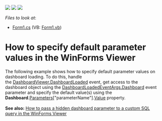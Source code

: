 <!-- default badges list -->
![](https://img.shields.io/endpoint?url=https://codecentral.devexpress.com/api/v1/VersionRange/128581362/16.2.4%2B)
[![](https://img.shields.io/badge/Open_in_DevExpress_Support_Center-FF7200?style=flat-square&logo=DevExpress&logoColor=white)](https://supportcenter.devexpress.com/ticket/details/T475858)
[![](https://img.shields.io/badge/📖_How_to_use_DevExpress_Examples-e9f6fc?style=flat-square)](https://docs.devexpress.com/GeneralInformation/403183)
<!-- default badges end -->
<!-- default file list -->
*Files to look at*:

* [Form1.cs](./CS/WinViewer_DefaultParameterValues/Form1.cs) (VB: [Form1.vb](./VB/WinViewer_DefaultParameterValues/Form1.vb))
<!-- default file list end -->
# How to specify default parameter values in the WinForms Viewer


The following example shows how to specify default parameter values on dashboard loading. To do this, handle the <a href="https://documentation.devexpress.com/#Dashboard/DevExpressDashboardWinDashboardViewer_DashboardLoadedtopic">DashboardViewer.DashboardLoaded</a> event, get access to the dashboard object using the <a href="https://documentation.devexpress.com/#Dashboard/DevExpressDashboardWinDashboardLoadedEventArgs_Dashboardtopic">DashboardLoadedEventArgs.Dashboard</a> event parameter and specify the default value(s) using the <strong>Dashboard</strong>.<a href="https://documentation.devexpress.com/#Dashboard/DevExpressDashboardCommonDashboard_Parameterstopic">Parameters</a>["parameterName"].<a href="https://documentation.devexpress.com/#Dashboard/DevExpressDataAccessParameter_Valuetopic">Value</a> property.<br><br><strong>See also:</strong> <a href="https://www.devexpress.com/Support/Center/p/T338459">How to pass a hidden dashboard parameter to a custom SQL query in the WinForms Viewer</a>

<br/>


